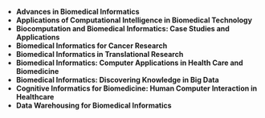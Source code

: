 <ul>

                             

 <li><b><a target="_blank" href="https://github.com/manjunath5496/Biomedical-Informatics-Books/blob/master/bmb(1).pdf" style="text-decoration:none;">Advances in Biomedical Informatics </a></b></li>

 <li><b><a target="_blank" href="https://github.com/manjunath5496/Biomedical-Informatics-Books/blob/master/bmb(2).pdf" style="text-decoration:none;">Applications of Computational Intelligence in Biomedical Technology</a></b></li>

<li><b><a target="_blank" href="https://github.com/manjunath5496/Biomedical-Informatics-Books/blob/master/bmb(3).pdf" style="text-decoration:none;">Biocomputation and Biomedical Informatics: Case Studies and Applications</a></b></li>
 <li><b><a target="_blank" href="https://github.com/manjunath5496/Biomedical-Informatics-Books/blob/master/bmb(4).pdf" style="text-decoration:none;">Biomedical Informatics for Cancer Research</a></b></li>                              
<li><b><a target="_blank" href="https://github.com/manjunath5496/Biomedical-Informatics-Books/blob/master/bmb(5).pdf" style="text-decoration:none;">Biomedical Informatics in Translational Research</a></b></li>
<li><b><a target="_blank" href="https://github.com/manjunath5496/Biomedical-Informatics-Books/blob/master/bmb(6).pdf" style="text-decoration:none;">Biomedical Informatics: Computer Applications in Health Care and Biomedicine </a></b></li>
 <li><b><a target="_blank" href="https://github.com/manjunath5496/Biomedical-Informatics-Books/blob/master/bmb(7).pdf" style="text-decoration:none;">Biomedical Informatics: Discovering Knowledge in Big Data</a></b></li>

 <li><b><a target="_blank" href="https://github.com/manjunath5496/Biomedical-Informatics-Books/blob/master/bmb(8).pdf" style="text-decoration:none;">Cognitive Informatics for Biomedicine: Human Computer Interaction in Healthcare </a></b></li>
   <li><b><a target="_blank" href="https://github.com/manjunath5496/Biomedical-Informatics-Books/blob/master/bmb(9).pdf" style="text-decoration:none;">Data Warehousing for Biomedical Informatics</a></b></li>
  
   

 
 
 
 
 
</ul>
